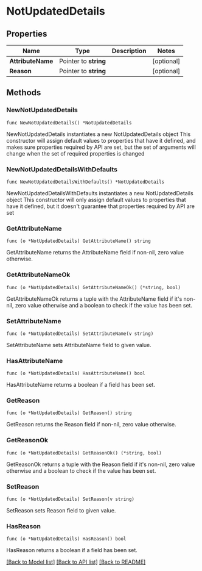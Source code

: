 # NotUpdatedDetails

## Properties

Name | Type | Description | Notes
------------ | ------------- | ------------- | -------------
**AttributeName** | Pointer to **string** |  | [optional] 
**Reason** | Pointer to **string** |  | [optional] 

## Methods

### NewNotUpdatedDetails

`func NewNotUpdatedDetails() *NotUpdatedDetails`

NewNotUpdatedDetails instantiates a new NotUpdatedDetails object
This constructor will assign default values to properties that have it defined,
and makes sure properties required by API are set, but the set of arguments
will change when the set of required properties is changed

### NewNotUpdatedDetailsWithDefaults

`func NewNotUpdatedDetailsWithDefaults() *NotUpdatedDetails`

NewNotUpdatedDetailsWithDefaults instantiates a new NotUpdatedDetails object
This constructor will only assign default values to properties that have it defined,
but it doesn't guarantee that properties required by API are set

### GetAttributeName

`func (o *NotUpdatedDetails) GetAttributeName() string`

GetAttributeName returns the AttributeName field if non-nil, zero value otherwise.

### GetAttributeNameOk

`func (o *NotUpdatedDetails) GetAttributeNameOk() (*string, bool)`

GetAttributeNameOk returns a tuple with the AttributeName field if it's non-nil, zero value otherwise
and a boolean to check if the value has been set.

### SetAttributeName

`func (o *NotUpdatedDetails) SetAttributeName(v string)`

SetAttributeName sets AttributeName field to given value.

### HasAttributeName

`func (o *NotUpdatedDetails) HasAttributeName() bool`

HasAttributeName returns a boolean if a field has been set.

### GetReason

`func (o *NotUpdatedDetails) GetReason() string`

GetReason returns the Reason field if non-nil, zero value otherwise.

### GetReasonOk

`func (o *NotUpdatedDetails) GetReasonOk() (*string, bool)`

GetReasonOk returns a tuple with the Reason field if it's non-nil, zero value otherwise
and a boolean to check if the value has been set.

### SetReason

`func (o *NotUpdatedDetails) SetReason(v string)`

SetReason sets Reason field to given value.

### HasReason

`func (o *NotUpdatedDetails) HasReason() bool`

HasReason returns a boolean if a field has been set.


[[Back to Model list]](../README.md#documentation-for-models) [[Back to API list]](../README.md#documentation-for-api-endpoints) [[Back to README]](../README.md)



